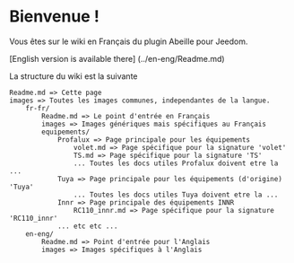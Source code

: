 # Bienvenue !

Vous êtes sur le wiki en Français du plugin Abeille pour Jeedom.

[English version is available there] (../en-eng/Readme.md)

La structure du wiki est la suivante

    Readme.md => Cette page
    images => Toutes les images communes, independantes de la langue.
        fr-fr/
            Readme.md => Le point d'entrée en Français
            images => Images génériques mais spécifiques au Français
            equipements/
                Profalux => Page principale pour les équipements
                    volet.md => Page spécifique pour la signature 'volet'
                    TS.md => Page spécifique pour la signature 'TS'
                    ... Toutes les docs utiles Profalux doivent etre la ...
                Tuya => Page principale pour les équipements (d'origine) 'Tuya'
                    ... Toutes les docs utiles Tuya doivent etre la ...
                Innr => Page principale des équipements INNR
                    RC110_innr.md => Page spécifique pour la signature 'RC110_innr'
                ... etc etc ...
        en-eng/
            Readme.md => Point d'entrée pour l'Anglais
            images => Images spécifiques à l'Anglais
